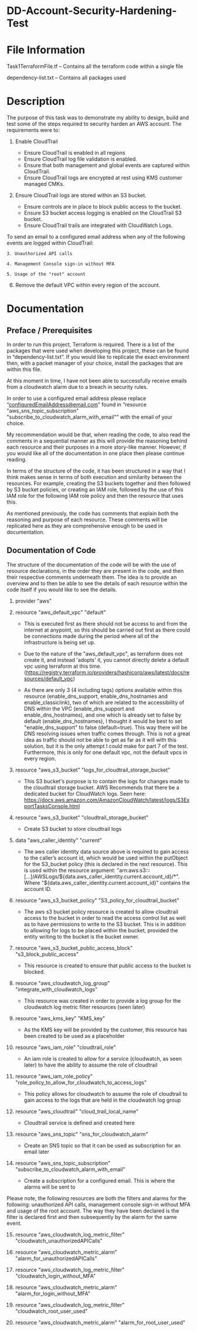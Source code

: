 # DD-Account-Security-Hardening-Test


# File Information
Task1TerraformFile.tf – Contains all the terraform code within a single file

dependency-list.txt – Contains all packages used

# Description

The purpose of this task was to demonstrate my ability to design, build and test some of the steps required to security harden an AWS account. The requirements were to:

1. Enable CloudTrail
    - Ensure CloudTrail is enabled in all regions
    - Ensure CloudTrail log file validation is enabled.
    - Ensure that both management and global events are captured within CloudTrail.
    - Ensure CloudTrail logs are encrypted at rest using KMS customer managed CMKs.

2. Ensure CloudTrail logs are stored within an S3 bucket.
    - Ensure controls are in place to block public access to the bucket.
    - Ensure S3 bucket access logging is enabled on the CloudTrail S3 bucket.
    - Ensure CloudTrail trails are integrated with CloudWatch Logs.

To send an email to a configured email address when any of the following events are logged within CloudTrail:

	3. Unauthorized API calls

	4. Management Console sign-in without MFA

	5. Usage of the "root" account

6. Remove the default VPC within every region of the account.

# Documentation

## Preface / Prerequisites

In order to run this project, Terraform is required. There is a list of the packages that were used when developing this project, these can be found in “dependency-list.txt”. If you would like to replicate the exact environment then, with a packet manager of your choice, install the packages that are within this file.

At this moment in time, I have not been able to successfully receive emails from a cloudwatch alarm due to a breach in security rules. 

In order to use a configured email address please replace “configuredEmailAddress@email.com” found in “resource "aws_sns_topic_subscription" "subscribe_to_cloudwatch_alarm_with_email"” with the email of your choice.

My recommendation would be that, when reading the code, to also read the comments in a sequential manner as this will provide the reasoning behind each resource and their purposes in a more story-like manner. However, if you would like all of the documentation in one place then please continue reading.

In terms of the structure of the code, it has been structured in a way that I think makes sense in terms of both execution and similarity between the resources. For example, creating the S3 buckets together and then followed by S3 bucket policies, or creating an IAM role, followed by the use of this IAM role for the following IAM role policy and then the resource that uses this.

As mentioned previously, the code has comments that explain both the reasoning and purpose of each resource. These comments will be replicated here as they are comprehensive enough to be used in documentation. 

## Documentation of Code
The structure of the documentation of the code will be with the use of resource declarations, in the order they are present in the code, and then their respective comments underneath them. The idea is to provide an overview and to then be able to see the details of each resource within the code itself if you would like to see the details.

1. provider "aws"
2. resource "aws_default_vpc" "default"

    - This is executed first as there should not be access to and from the internet at anypoint, so this should be carried out first as there could be connections made during the period where all of the infrastructure is being set up. 
    
    - Due to the nature of the "aws_default_vpc", as terraform does not create it, and instead 'adopts' it, you cannot directly delete a default vpc using terraform at this time. (https://registry.terraform.io/providers/hashicorp/aws/latest/docs/resources/default_vpc)
    
    - As there are only 3 (4 including tags) options available within this resource (enable_dns_support, enable_dns_hostnames and enable_classiclink), two of which are related to the accessibility of DNS within the VPC (enable_dns_support and enable_dns_hostnames), and one which is already set to false by default (enable_dns_hostnames), I thought it would be best to set "enable_dns_support" to false (default=true). This way there will be DNS resolving issues when traffic comes through. This is not a great idea as traffic should not be able to get as far as it will with this solution, but it is the only attempt I could make for part 7 of the test. Furthermore, this is only for one default vpc, not the default vpcs in every region.

3. resource "aws_s3_bucket" "logs_for_cloudtrail_storage_bucket"
	- This S3 bucket's purpose is to contain the logs for changes made to the cloudtrail storage bucket. AWS Recommends that there be a dedicated bucket for CloudWatch logs. Seen here: https://docs.aws.amazon.com/AmazonCloudWatch/latest/logs/S3ExportTasksConsole.html

4. resource "aws_s3_bucket" "cloudtrail_storage_bucket"
	- Create S3 bucket to store cloudtrail logs

5. data "aws_caller_identity" "current"
	- The aws caller identity data source above is required to gain access to the caller’s account id, which would be used within the putObject for the S3_bucket policy (this is declared in the next resource). This is used within the resource argument: "arn:aws:s3:::[...]/AWSLogs/${data.aws_caller_identity.current.account_id}/*". Where "${data.aws_caller_identity.current.account_id}" contains the account ID.

6. resource "aws_s3_bucket_policy" "S3_policy_for_cloudtrail_bucket"
 	- The aws s3 bucket policy resource is created to allow cloudtrail access to the bucket in order to read the access control list as well as to have permissions to write to the S3 bucket. This is in addition to allowing for logs to be placed within the bucket, provided the entity writing to the bucket is the bucket owner.

7. resource "aws_s3_bucket_public_access_block" "s3_block_public_access"
	- This resource is created to ensure that public access to the bucket is blocked.

8. resource "aws_cloudwatch_log_group" "integrate_with_cloudwatch_logs"
	- This resource was created in order to provide a log group for the cloudwatch log metric filter resources (seen later)

9. resource "aws_kms_key" "KMS_key" 
	- As the KMS key will be provided by the customer, this resource has been created to be used as a placeholder

10. resource "aws_iam_role" "cloudtrail_role"
	- An iam role is created to allow for a service (cloudwatch, as seen later) to have the ability to assume the role of cloudtrail

11. resource "aws_iam_role_policy" "role_policy_to_allow_for_cloudwatch_to_access_logs"
	- This policy allows for cloudwatch to assume the role of cloudtrail to gain access to the logs that are held in the cloudwatch log group

12. resource "aws_cloudtrail" "cloud_trail_local_name"
	- Cloudtrail service is defined and created here

13. resource "aws_sns_topic" "sns_for_cloudwatch_alarm"
	- Create an SNS topic so that it can be used as subscription for an email later

14. resource "aws_sns_topic_subscription" "subscribe_to_cloudwatch_alarm_with_email"
	- Create a subscription for a configured email. This is where the alarms will be sent to

Please note, the following resources are both the filters and alarms for the following: unauthorized API calls, management console sign-in without MFA and usage of the root account. The way they have been declared is the filter is declared first and then subsequently by the alarm for the same event.

15. resource "aws_cloudwatch_log_metric_filter" "cloudwatch_unauthorizedAPICalls"

16. resource "aws_cloudwatch_metric_alarm" "alarm_for_unauthorizedAPICalls"

17. resource "aws_cloudwatch_log_metric_filter" "cloudwatch_login_without_MFA"

18. resource "aws_cloudwatch_metric_alarm" "alarm_for_login_without_MFA"

19. resource "aws_cloudwatch_log_metric_filter" "cloudwatch_root_user_used"

20. resource "aws_cloudwatch_metric_alarm" "alarm_for_root_user_used"
